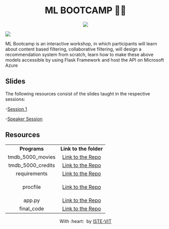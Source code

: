 <h1 align="center"> ML BOOTCAMP 🧑‍💻</h1>
<p align="center">
 <img src="https://user-images.githubusercontent.com/71590944/111881788-33353b80-89d8-11eb-9db1-746eba087b05.png" > <br> 
</p>

![](https://github.com/abhi-shek-09/ML_BOOTCMP/blob/main/Frame_poster.png)

ML Bootcamp is an interactive workshop, in which participants will learn about content based filtering, collaborative filtering, will design a recommendation system from scratch, learn how to make these above models accessible by using Flask Framework and host the API on Microsoft Azure

## Slides
The following resources consist of the slides taught in the respective sessions:

-[Session 1](https://docs.google.com/presentation/d/1q8GQWMEZ7uWtW607B7OONF7CC0UqR8J-/edit?usp=sharing&ouid=100203929886738879540&rtpof=true&sd=true)

-[Speaker Session](https://www.youtube.com/watch?v=m42QcqKBD8M&t=897s)

## Resources	

<table align="center">
<tbody>
	
<tr>		
<td align="center" >
<span><b><center>Programs</center></b></span>
</td>

<td align="center">
<span><b><center>Link to the folder</center></b></span>
</td>
</tr>
  
<tr>
<td align="center">
<span><center>tmdb_5000_movies</center></span>
</td>
<td align="center">
<a href="https://github.com/abhi-shek-09/ML_BOOTCMP/blob/main/tmdb_5000_movies.csv">Link to the Repo</a>
</td>
</tr>

<tr>
<td align="center">
<span><center> tmdb_5000_credits </center></span>
</td>
<td align="center">
<a href="https://drive.google.com/file/d/1bDL_4-X1EPiiZ0M-SLqQ0_bbiXQvfiah/view?usp=sharing">Link to the Repo</a>
</td>
</tr>
  
<tr>
<td align="center">
<span><center>requirements</center></span>
</td>
<td align="center">
<a href="https://github.com/abhi-shek-09/ML_BOOTCMP/blob/main/requirements.txt">Link to the Repo</a>
</td>
</tr>

<tr>
<td align="center">
<span><center>procfile</center></span>
</td>
<td align="center">

<a href="https://github.com/abhi-shek-09/ML_BOOTCMP/blob/main/Procfile">Link to the Repo</a>
</td>
</tr>
  
<tr>
<td align="center">
<span><center> app.py</center></span>
</td>
<td align="center">
<a href="https://github.com/abhi-shek-09/ML_BOOTCMP/blob/main/app.py">Link to the Repo</a>
</td>
</tr>

<tr>
<td align="center">
<span><center> final_code</center></span>
</td>
<td align="center">
<a href="https://github.com/abhi-shek-09/ML_BOOTCMP/blob/main/movierecfinal.py">Link to the Repo</a>
</td>
</tr>
</tbody>
</table>




<p align="center">
	With :heart: &nbsp;by <a href="https://istevit.in/" target="_blank">ISTE-VIT</a>
</p>
